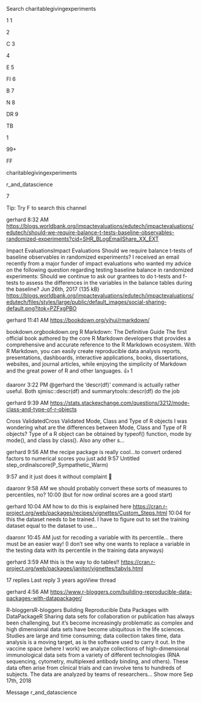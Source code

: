 


Search charitablegivingexperiments




1
1

2

C
3

4

E
5

FI
6

B
7

N
8

DR
9

TB


1


99+

FF



charitablegivingexperiments










r_and_datascience





7


Tip: Try  F to search this channel


gerhard  8:32 AM
https://blogs.worldbank.org/impactevaluations/edutech/impactevaluations/edutech/should-we-require-balance-t-tests-baseline-observables-randomized-experiments?cid=SHR_BLogEmailShare_XX_EXT

Impact EvaluationsImpact Evaluations
Should we require balance t-tests of baseline observables in randomized experiments?
I received an email recently from a major funder of impact evaluations who wanted my advice on the following question regarding testing baseline balance in randomized experiments: Should we continue to ask our grantees to do t-tests and f-tests to assess the differences in the variables in the balance tables during the baseline?
Jun 26th, 2017 (135 kB)
https://blogs.worldbank.org/impactevaluations/edutech/impactevaluations/edutech/files/styles/large/public/default_images/social-sharing-default.png?itok=PZFxgPBO

gerhard  11:41 AM
https://bookdown.org/yihui/rmarkdown/

bookdown.orgbookdown.org
R Markdown: The Definitive Guide
The first official book authored by the core R Markdown developers that provides a comprehensive and accurate reference to the R Markdown ecosystem. With R Markdown, you can easily create reproducible data analysis reports, presentations, dashboards, interactive applications, books, dissertations, websites, and journal articles, while enjoying the simplicity of Markdown and the great power of R and other languages.
:+1:
1


daaronr  3:22 PM
@gerhard the ‘descr(df)’ command is actually rather useful. Both sjmisc::descr(df) and summarytools::descr(df) do the job

gerhard  9:39 AM
https://stats.stackexchange.com/questions/3212/mode-class-and-type-of-r-objects

Cross ValidatedCross Validated
Mode, Class and Type of R objects
I was wondering what are the differences between Mode, Class and Type of R objects? Type of a R object can be obtained by typeof() function, mode by mode(), and class by class(). Also any other s...

gerhard  9:56 AM
the recipe package is really cool...to convert ordered factors to  numerical scores you just add
9:57
Untitled
step_ordinalscore(P_Sympathetic_Warm)







9:57
and it just does it without complaint :slightly_smiling_face:

daaronr  9:58 AM
we should probably convert these sorts of measures to percentiles, no?
10:00
(but for now ordinal scores are a good start)

gerhard  10:04 AM
how to do this is explained here https://cran.r-project.org/web/packages/recipes/vignettes/Custom_Steps.html
10:04
for this the dataset needs to be trained. I have to figure out to set the training dataset equal to the dataset to use...

daaronr  10:45 AM
just for recoding a variable with its percentile… there must be an easier way! (I don’t see why one wants to replace a variable in the testing data  with its percentile in the training data anyways)

gerhard  3:59 AM
this is the way to do tables!! https://cran.r-project.org/web/packages/janitor/vignettes/tabyls.html


17 replies
Last reply 3 years agoView thread

gerhard  4:56 AM
https://www.r-bloggers.com/building-reproducible-data-packages-with-datapackager/

R-bloggersR-bloggers
Building Reproducible Data Packages with DataPackageR
Sharing data sets for collaboration or publication has always been challenging, but it’s become increasingly problematic as complex and high dimensional data sets have become ubiquitous in the life sciences. Studies are large and time consuming; data collection takes time, data analysis is a moving target, as is the software used to carry it out. In the vaccine space (where I work) we analyze collections of high-dimensional immunological data sets from a variety of different technologies (RNA sequencing, cytometry, multiplexed antibody binding, and others). These data often arise from clinical trials and can involve tens to hundreds of subjects. The data are analyzed by teams of researchers… Show more
Sep 17th, 2018


Message r_and_datascience
















